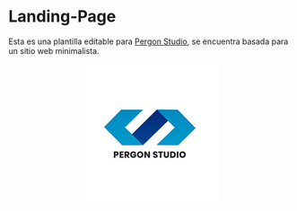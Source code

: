 # Landing-Page
Esta es una plantilla editable para [Pergon Studio](https://andersongb1007.github.io/PergonStudio/), se encuentra basada para un sitio web minimalista.


<p align="center">
  <a href="https://andersongb1007.github.io/PergonStudio">
      <img src="https://github.com/Pererita/Landing-Page/blob/main/assets/images/Logo%20README.png">
</p>
